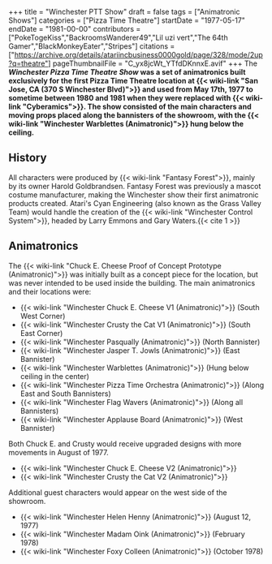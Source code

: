 +++
title = "Winchester PTT Show"
draft = false
tags = ["Animatronic Shows"]
categories = ["Pizza Time Theatre"]
startDate = "1977-05-17"
endDate = "1981-00-00"
contributors = ["PokeTogeKiss","BackroomsWanderer49","Lil uzi vert","The 64th Gamer","BlackMonkeyEater","Stripes"]
citations = ["https://archive.org/details/atariincbusiness0000gold/page/328/mode/2up?q=theatre"]
pageThumbnailFile = "C_yx8jcWt_YTfdDKnnxE.avif"
+++
The ***Winchester Pizza Time Theatre Show* was a set of animatronics built exclusively for the first Pizza Time Theatre location at {{< wiki-link "San Jose, CA (370 S Winchester Blvd)">}} and used from May 17th, 1977 to sometime between 1980 and 1981 when they were replaced with {{< wiki-link "Cyberamics">}}.
The show consisted of the main characters and moving props placed along the bannisters of the showroom, with the {{< wiki-link "Winchester Warblettes (Animatronic)">}} hung below the ceiling.**

## History

All characters were produced by {{< wiki-link "Fantasy Forest">}}, mainly by its owner Harold Goldbrandsen. Fantasy Forest was previously a mascot costume manufacturer, making the Winchester show their first animatronic products created. Atari's Cyan Engineering (also known as the Grass Valley Team) would handle the creation of the {{< wiki-link "Winchester Control System">}}, headed by Larry Emmons and Gary Waters.{{< cite 1 >}}

## Animatronics

The {{< wiki-link "Chuck E. Cheese Proof of Concept Prototype (Animatronic)">}} was initially built as a concept piece for the location, but was never intended to be used inside the building.
The main animatronics and their locations were:

- {{< wiki-link "Winchester Chuck E. Cheese V1 (Animatronic)">}} (South West Corner)
- {{< wiki-link "Winchester Crusty the Cat V1 (Animatronic)">}} (South East Corner)
- {{< wiki-link "Winchester Pasqually (Animatronic)">}} (North Bannister)
- {{< wiki-link "Winchester Jasper T. Jowls (Animatronic)">}} (East Bannister)
- {{< wiki-link "Winchester Warblettes (Animatronic)">}} (Hung below ceiling in the
  center)
- {{< wiki-link "Winchester Pizza Time Orchestra (Animatronic)">}} (Along East and South
  Bannisters)
- {{< wiki-link "Winchester Flag Wavers (Animatronic)">}} (Along all Bannisters)
- {{< wiki-link "Winchester Applause Board (Animatronic)">}} (West Bannister)

Both Chuck E. and Crusty would receive upgraded designs with more movements in August of 1977.

- {{< wiki-link "Winchester Chuck E. Cheese V2 (Animatronic)">}}
- {{< wiki-link "Winchester Crusty the Cat V2 (Animatronic)">}}

Additional guest characters would appear on the west side of the showroom.

- {{< wiki-link "Winchester Helen Henny (Animatronic)">}} (August 12, 1977)
- {{< wiki-link "Winchester Madam Oink (Animatronic)">}} (February 1978)
- {{< wiki-link "Winchester Foxy Colleen (Animatronic)">}} (October 1978)
